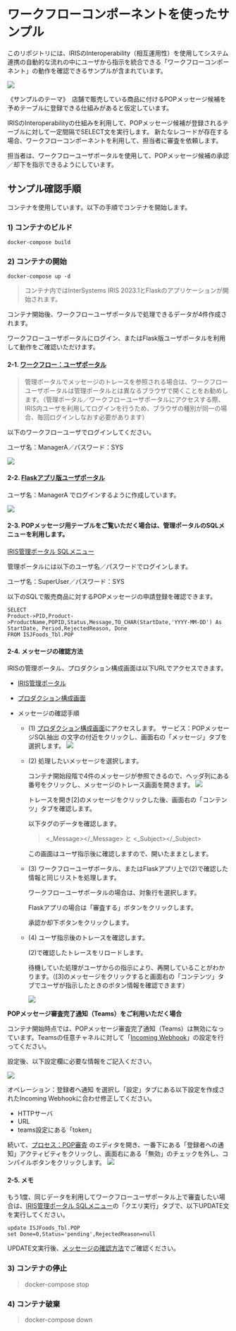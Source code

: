 # ワークフローコンポーネントを使ったサンプル

このリポジトリには、IRISのInteroperability（相互運用性）を使用してシステム連携の自動的な流れの中にユーザから指示を統合できる「ワークフローコンポーネント」の動作を確認できるサンプルが含まれています。

![](/assets/demo-image.png)

《サンプルのテーマ》　店舗で販売している商品に付けるPOPメッセージ候補を予めテーブルに登録できる仕組みがあると仮定しています。

IRISのInteroperabilityの仕組みを利用して、POPメッセージ候補が登録されるテーブルに対して一定間隔でSELECT文を実行します。
新たなレコードが存在する場合、ワークフローコンポーネントを利用して、担当者に審査を依頼します。

担当者は、ワークフローユーザポータルを使用して、POPメッセージ候補の承認／却下を指示できるようにしています。

## サンプル確認手順

コンテナを使用しています。以下の手順でコンテナを開始します。
### 1) コンテナのビルド

```
docker-compose build
```

### 2) コンテナの開始

```
docker-compose up -d
```

> コンテナ内ではInterSystems IRIS 2023.1とFlaskのアプリケーションが開始されます。

コンテナ開始後、ワークフローユーザポータルで処理できるデータが4件作成されます。

ワークフローユーザポータルにログイン、またはFlask版ユーザポータルを利用して動作をご確認いただけます。

#### 2-1. [ワークフロー：ユーザポータル](http://127.0.0.1:9093/csp/user/_DeepSee.UserPortal.Home.zen?$NAMESPACE=USER&$NAMESPACE=USER&)

> 管理ポータルでメッセージのトレースを参照される場合は、ワークフローユーザポータルは管理ポータルとは異なるブラウザで開くことをお勧めします。（管理ポータル／ワークフローユーザポータルにアクセスする際、IRIS内ユーザを利用してログインを行うため、ブラウザの種別が同一の場合、毎回ログインしなおす必要があります）

以下のワークフローユーザでログインしてください。

ユーザ名：ManagerA／パスワード：SYS

![](/assets/IRIS-WF-UserPortal.png)

#### 2-2. [Flaskアプリ版ユーザポータル](http://localhost:5001)

ユーザ名：ManagerA でログインするように作成しています。

![](/assets/Flask-WF-UserPortal.png)

#### 2-3. POPメッセージ用テーブルをご覧いただく場合は、管理ポータルのSQLメニューを利用します。

[IRIS管理ポータル SQLメニュー](http://localhost:9093/csp/sys/exp/%25CSP.UI.Portal.SQL.Home.zen?$NAMESPACE=USER&$NAMESPACE=USER)

管理ポータルには以下のユーザ名／パスワードでログインします。

ユーザ名：SuperUser／パスワード：SYS

以下のSQLで販売商品に対するPOPメッセージの申請登録を確認できます。
```
SELECT 
Product->PID,Product->ProductName,POPID,Status,Message,TO_CHAR(StartDate,'YYYY-MM-DD') As StartDate, Period,RejectedReason, Done
FROM ISJFoods_Tbl.POP
```

#### 2-4. メッセージの確認方法

IRISの管理ポータル、プロダクション構成画面は以下URLでアクセスできます。

- [IRIS管理ポータル](http://localhost:9093/csp/sys/UtilHome.csp)

- [プロダクション構成画面](http://127.0.0.1:9093/csp/user/EnsPortal.ProductionConfig.zen?$NAMESPACE=USER&$NAMESPACE=USER&)


- メッセージの確認手順

    - (1) [プロダクション構成画面](http://127.0.0.1:9093/csp/user/EnsPortal.ProductionConfig.zen?$NAMESPACE=USER&$NAMESPACE=USER&)にアクセスします。
        サービス：POPメッセージSQL抽出 の文字の付近をクリックし、画面右の「メッセージ」タブを選択します。
        ![](/assets/CheckMessage.png)


    - (2) 処理したいメッセージを選択します。

        コンテナ開始段階で4件のメッセージが参照できるので、ヘッダ列にある番号をクリックし、メッセージのトレース画面を開きます。
        ![](/assets/Message-Trace1.png)

        トレースを開き[2]のメッセージをクリックした後、画面右の「コンテンツ」タブを確認します。
        
        以下タグのデータを確認します。
        > <_Message></_Message> と <_Subject></_Subject>

        この画面はユーザ指示後に確認しますので、開いたままとします。

    - (3) ワークフローユーザポータル、またはFlaskアプリ上で(2)で確認した情報と同じリストを処理します。

        ワークフローユーザポータルの場合は、対象行を選択します。

        Flaskアプリの場合は「審査する」ボタンをクリックします。
    
        承認か却下ボタンをクリックします。

    - (4) ユーザ指示後のトレースを確認します。

        (2)で確認したトレースをリロードします。

        待機していた処理がユーザからの指示により、再開していることがわかります。（[3]のメッセージをクリックすると画面右の「コンテンツ」タブでユーザが指示したときのボタン情報を確認できます）

        ![](/assets/Message-Trace2.png)

**POPメッセージ審査完了通知（Teams）をご利用いただく場合**

コンテナ開始時点では、POPメッセージ審査完了通知（Teams）は無効になっています。Teamsの任意チャネルに対して「[Incoming Webhook](https://learn.microsoft.com/ja-jp/microsoftteams/platform/webhooks-and-connectors/how-to/add-incoming-webhook?tabs=dotnet)」の設定を行ってください。

設定後、以下設定欄に必要な情報をご記入ください。

![](/assets/TeamsSettings.png)

オペレーション：登録者へ通知 を選択し「設定」タブにある以下設定を作成されたIncoming Webhookに合わせ修正してください。

- HTTPサーバ
- URL
- teams設定にある「token」

続いて、[プロセス：POP審査](http://127.0.0.1:9093/csp/user/EnsPortal.BPLEditor.zen?BP=ISJFoods.BP.JudgmentProcess.bpl) のエディタを開き、一番下にある「登録者への通知」アクティビティをクリックし、画面右にある「無効」のチェックを外し、コンパイルボタンをクリックします。
![](/assets/BPL.png)


#### 2-5. メモ

もう1度、同じデータを利用してワークフローユーザポータル上で審査したい場合は、[IRIS管理ポータル SQLメニュー](http://localhost:9093/csp/sys/exp/%25CSP.UI.Portal.SQL.Home.zen?$NAMESPACE=USER&$NAMESPACE=USER)の「クエリ実行」タブで、以下UPDATE文を実行してください。

```
update ISJFoods_Tbl.POP
set Done=0,Status='pending',RejectedReason=null
```
UPDATE文実行後、[メッセージの確認方法](#2-4-メッセージの確認方法)でご確認ください。

### 3) コンテナの停止

> docker-compose stop


### 4) コンテナ破棄

> docker-compose down
